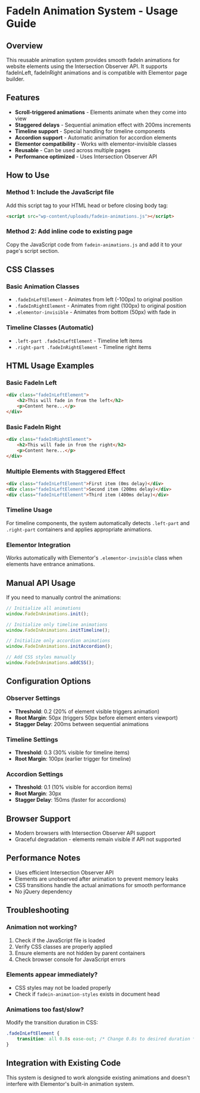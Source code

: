 # FadeIn Animation System - Usage Guide

## Overview
This reusable animation system provides smooth fadeIn animations for website elements using the Intersection Observer API. It supports fadeInLeft, fadeInRight animations and is compatible with Elementor page builder.

## Features
- **Scroll-triggered animations** - Elements animate when they come into view
- **Staggered delays** - Sequential animation effect with 200ms increments
- **Timeline support** - Special handling for timeline components
- **Accordion support** - Automatic animation for accordion elements
- **Elementor compatibility** - Works with elementor-invisible classes
- **Reusable** - Can be used across multiple pages
- **Performance optimized** - Uses Intersection Observer API

## How to Use

### Method 1: Include the JavaScript file
Add this script tag to your HTML head or before closing body tag:
```html
<script src="wp-content/uploads/fadein-animations.js"></script>
```

### Method 2: Add inline code to existing page
Copy the JavaScript code from `fadein-animations.js` and add it to your page's script section.

## CSS Classes

### Basic Animation Classes
- `.fadeInLeftElement` - Animates from left (-100px) to original position
- `.fadeInRightElement` - Animates from right (100px) to original position
- `.elementor-invisible` - Animates from bottom (50px) with fade in

### Timeline Classes (Automatic)
- `.left-part .fadeInLeftElement` - Timeline left items
- `.right-part .fadeInRightElement` - Timeline right items

## HTML Usage Examples

### Basic FadeIn Left
```html
<div class="fadeInLeftElement">
    <h2>This will fade in from the left</h2>
    <p>Content here...</p>
</div>
```

### Basic FadeIn Right
```html
<div class="fadeInRightElement">
    <h2>This will fade in from the right</h2>
    <p>Content here...</p>
</div>
```

### Multiple Elements with Staggered Effect
```html
<div class="fadeInLeftElement">First item (0ms delay)</div>
<div class="fadeInLeftElement">Second item (200ms delay)</div>
<div class="fadeInLeftElement">Third item (400ms delay)</div>
```

### Timeline Usage
For timeline components, the system automatically detects `.left-part` and `.right-part` containers and applies appropriate animations.

### Elementor Integration
Works automatically with Elementor's `.elementor-invisible` class when elements have entrance animations.

## Manual API Usage

If you need to manually control the animations:

```javascript
// Initialize all animations
window.FadeInAnimations.init();

// Initialize only timeline animations
window.FadeInAnimations.initTimeline();

// Initialize only accordion animations
window.FadeInAnimations.initAccordion();

// Add CSS styles manually
window.FadeInAnimations.addCSS();
```

## Configuration Options

### Observer Settings
- **Threshold**: 0.2 (20% of element visible triggers animation)
- **Root Margin**: 50px (triggers 50px before element enters viewport)
- **Stagger Delay**: 200ms between sequential animations

### Timeline Settings
- **Threshold**: 0.3 (30% visible for timeline items)
- **Root Margin**: 100px (earlier trigger for timeline)

### Accordion Settings
- **Threshold**: 0.1 (10% visible for accordion items)
- **Root Margin**: 30px
- **Stagger Delay**: 150ms (faster for accordions)

## Browser Support
- Modern browsers with Intersection Observer API support
- Graceful degradation - elements remain visible if API not supported

## Performance Notes
- Uses efficient Intersection Observer API
- Elements are unobserved after animation to prevent memory leaks
- CSS transitions handle the actual animations for smooth performance
- No jQuery dependency

## Troubleshooting

### Animation not working?
1. Check if the JavaScript file is loaded
2. Verify CSS classes are properly applied
3. Ensure elements are not hidden by parent containers
4. Check browser console for JavaScript errors

### Elements appear immediately?
- CSS styles may not be loaded properly
- Check if `fadein-animation-styles` exists in document head

### Animations too fast/slow?
Modify the transition duration in CSS:
```css
.fadeInLeftElement {
    transition: all 0.8s ease-out; /* Change 0.8s to desired duration */
}
```

## Integration with Existing Code
This system is designed to work alongside existing animations and doesn't interfere with Elementor's built-in animation system.